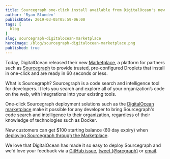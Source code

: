```yaml
---
title: Sourcegraph one-click install available from DigitalOcean's new Marketplace
author: 'Ryan Blunden'
publishDate: 2019-03-05T05:59-06:00
tags: [
  blog
]
slug: sourcegraph-digitalocean-marketplace
heroImage: /blog/sourcegraph-digitalocean-marketplace.png
published: true
---
```


Today, DigitalOcean released their new [Marketplace](https://marketplace.digitalocean.com/), a platform for partners such as [Sourcegraph](https://marketplace.digitalocean.com/apps/sourcegraph?action=deploy&refcode=48dfb3ccb51c) to provide trusted, pre-configured Droplets that install in one-click and are ready in 60 seconds or less.

What is Sourcegraph? Sourcegraph is a code search and intelligence tool for developers. It lets you search and explore all of your organization’s code on the web, with integrations into your existing tools.

One-click Sourcegraph deployment solutions such as the [DigitalOcean marketplace](https://marketplace.digitalocean.com/apps/sourcegraph?action=deploy&refcode=48dfb3ccb51c) make it possible for any developer to bring Sourcegraph's code search and intelligence to their organization, regardless of their knowledge of technologies such as Docker.

New customers can get $100 starting balance (60 day expiry) when [deploying Sourcegraph through the Marketplace](https://marketplace.digitalocean.com/apps/sourcegraph?action=deploy&refcode=48dfb3ccb51c).

We love that DigitalOcean has made it so easy to deploy Sourcegraph and we'd love your feedback via a [GitHub issue](https://github.com/sourcegraph/deploy-sourcegraph-digitalocean), [tweet (@srcgraph)](https://twitter.com/srcgraph) or [email](mailto:support@sourcegraph.com?subject=Sourcegraph%20DigitalOcean%20Marketplace%20Install).
